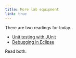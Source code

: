 ```yaml
---
title: More lab equipment
link: true
---
```

There are two readings for today.

* [Unit testing with JUnit](../readings/unit-testing)
* [Debugging in Eclipse](../readings/debugging)

Read both.

